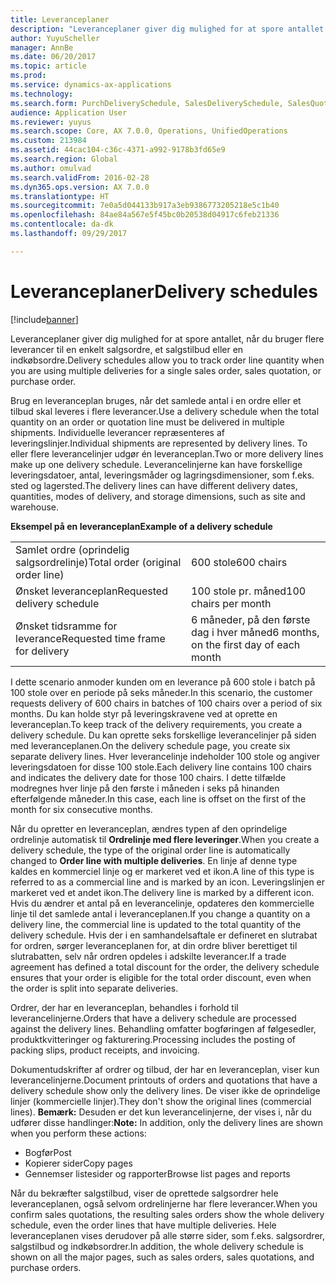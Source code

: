 ```yaml
---
title: Leveranceplaner
description: "Leveranceplaner giver dig mulighed for at spore antallet, når du bruger flere leverancer til en enkelt salgsordre, et salgstilbud eller en indkøbsordre."
author: YuyuScheller
manager: AnnBe
ms.date: 06/20/2017
ms.topic: article
ms.prod: 
ms.service: dynamics-ax-applications
ms.technology: 
ms.search.form: PurchDeliverySchedule, SalesDeliverySchedule, SalesQuotationDeliverySchedule
audience: Application User
ms.reviewer: yuyus
ms.search.scope: Core, AX 7.0.0, Operations, UnifiedOperations
ms.custom: 213984
ms.assetid: 44cac104-c36c-4371-a992-9178b3fd65e9
ms.search.region: Global
ms.author: omulvad
ms.search.validFrom: 2016-02-28
ms.dyn365.ops.version: AX 7.0.0
ms.translationtype: HT
ms.sourcegitcommit: 7e0a5d044133b917a3eb9386773205218e5c1b40
ms.openlocfilehash: 84ae84a567e5f45bc0b20538d04917c6feb21336
ms.contentlocale: da-dk
ms.lasthandoff: 09/29/2017

---
```


# <a name="delivery-schedules"></a><span data-ttu-id="3e126-103">Leveranceplaner</span><span class="sxs-lookup"><span data-stu-id="3e126-103">Delivery schedules</span></span>

[!include[banner](../includes/banner.md)]


<span data-ttu-id="3e126-104">Leveranceplaner giver dig mulighed for at spore antallet, når du bruger flere leverancer til en enkelt salgsordre, et salgstilbud eller en indkøbsordre.</span><span class="sxs-lookup"><span data-stu-id="3e126-104">Delivery schedules allow you to track order line quantity when you are using multiple deliveries for a single sales order, sales quotation, or purchase order.</span></span>

<span data-ttu-id="3e126-105">Brug en leveranceplan bruges, når det samlede antal i en ordre eller et tilbud skal leveres i flere leverancer.</span><span class="sxs-lookup"><span data-stu-id="3e126-105">Use a delivery schedule when the total quantity on an order or quotation line must be delivered in multiple shipments.</span></span> <span data-ttu-id="3e126-106">Individuelle leverancer repræsenteres af leveringslinjer.</span><span class="sxs-lookup"><span data-stu-id="3e126-106">Individual shipments are represented by delivery lines.</span></span> <span data-ttu-id="3e126-107">To eller flere leverancelinjer udgør én leveranceplan.</span><span class="sxs-lookup"><span data-stu-id="3e126-107">Two or more delivery lines make up one delivery schedule.</span></span> <span data-ttu-id="3e126-108">Leverancelinjerne kan have forskellige leveringsdatoer, antal, leveringsmåder og lagringsdimensioner, som f.eks. sted og lagersted.</span><span class="sxs-lookup"><span data-stu-id="3e126-108">The delivery lines can have different delivery dates, quantities, modes of delivery, and storage dimensions, such as site and warehouse.</span></span>  

<span data-ttu-id="3e126-109">**Eksempel på en leveranceplan**</span><span class="sxs-lookup"><span data-stu-id="3e126-109">**Example of a delivery schedule**</span></span>

|                                   |                                          |
|-----------------------------------|------------------------------------------|
| <span data-ttu-id="3e126-110">Samlet ordre (oprindelig salgsordrelinje)</span><span class="sxs-lookup"><span data-stu-id="3e126-110">Total order (original order line)</span></span> | <span data-ttu-id="3e126-111">600 stole</span><span class="sxs-lookup"><span data-stu-id="3e126-111">600 chairs</span></span>                               |
| <span data-ttu-id="3e126-112">Ønsket leveranceplan</span><span class="sxs-lookup"><span data-stu-id="3e126-112">Requested delivery schedule</span></span>       | <span data-ttu-id="3e126-113">100 stole pr. måned</span><span class="sxs-lookup"><span data-stu-id="3e126-113">100 chairs per month</span></span>                     |
| <span data-ttu-id="3e126-114">Ønsket tidsramme for leverance</span><span class="sxs-lookup"><span data-stu-id="3e126-114">Requested time frame for delivery</span></span> | <span data-ttu-id="3e126-115">6 måneder, på den første dag i hver måned</span><span class="sxs-lookup"><span data-stu-id="3e126-115">6 months, on the first day of each month</span></span> |

<span data-ttu-id="3e126-116">I dette scenario anmoder kunden om en leverance på 600 stole i batch på 100 stole over en periode på seks måneder.</span><span class="sxs-lookup"><span data-stu-id="3e126-116">In this scenario, the customer requests delivery of 600 chairs in batches of 100 chairs over a period of six months.</span></span> <span data-ttu-id="3e126-117">Du kan holde styr på leveringskravene ved at oprette en leveranceplan.</span><span class="sxs-lookup"><span data-stu-id="3e126-117">To keep track of the delivery requirements, you create a delivery schedule.</span></span> <span data-ttu-id="3e126-118">Du kan oprette seks forskellige leverancelinjer på siden med leveranceplanen.</span><span class="sxs-lookup"><span data-stu-id="3e126-118">On the delivery schedule page, you create six separate delivery lines.</span></span> <span data-ttu-id="3e126-119">Hver leverancelinje indeholder 100 stole og angiver leveringsdatoen for disse 100 stole.</span><span class="sxs-lookup"><span data-stu-id="3e126-119">Each delivery line contains 100 chairs and indicates the delivery date for those 100 chairs.</span></span> <span data-ttu-id="3e126-120">I dette tilfælde modregnes hver linje på den første i måneden i seks på hinanden efterfølgende måneder.</span><span class="sxs-lookup"><span data-stu-id="3e126-120">In this case, each line is offset on the first of the month for six consecutive months.</span></span>  

<span data-ttu-id="3e126-121">Når du opretter en leveranceplan, ændres typen af den oprindelige ordrelinje automatisk til **Ordrelinje med flere leveringer**.</span><span class="sxs-lookup"><span data-stu-id="3e126-121">When you create a delivery schedule, the type of the original order line is automatically changed to **Order line with multiple deliveries**.</span></span> <span data-ttu-id="3e126-122">En linje af denne type kaldes en kommerciel linje og er markeret ved et ikon.</span><span class="sxs-lookup"><span data-stu-id="3e126-122">A line of this type is referred to as a commercial line and is marked by an icon.</span></span> <span data-ttu-id="3e126-123">Leveringslinjen er markeret ved et andet ikon.</span><span class="sxs-lookup"><span data-stu-id="3e126-123">The delivery line is marked by a different icon.</span></span> <span data-ttu-id="3e126-124">Hvis du ændrer et antal på en leverancelinje, opdateres den kommercielle linje til det samlede antal i leveranceplanen.</span><span class="sxs-lookup"><span data-stu-id="3e126-124">If you change a quantity on a delivery line, the commercial line is updated to the total quantity of the delivery schedule.</span></span> <span data-ttu-id="3e126-125">Hvis der i en samhandelsaftale er defineret en slutrabat for ordren, sørger leveranceplanen for, at din ordre bliver berettiget til slutrabatten, selv når ordren opdeles i adskilte leverancer.</span><span class="sxs-lookup"><span data-stu-id="3e126-125">If a trade agreement has defined a total discount for the order, the delivery schedule ensures that your order is eligible for the total order discount, even when the order is split into separate deliveries.</span></span>  

<span data-ttu-id="3e126-126">Ordrer, der har en leveranceplan, behandles i forhold til leverancelinjerne.</span><span class="sxs-lookup"><span data-stu-id="3e126-126">Orders that have a delivery schedule are processed against the delivery lines.</span></span> <span data-ttu-id="3e126-127">Behandling omfatter bogføringen af følgesedler, produktkvitteringer og fakturering.</span><span class="sxs-lookup"><span data-stu-id="3e126-127">Processing includes the posting of packing slips, product receipts, and invoicing.</span></span>  

<span data-ttu-id="3e126-128">Dokumentudskrifter af ordrer og tilbud, der har en leveranceplan, viser kun leverancelinjerne.</span><span class="sxs-lookup"><span data-stu-id="3e126-128">Document printouts of orders and quotations that have a delivery schedule show only the delivery lines.</span></span> <span data-ttu-id="3e126-129">De viser ikke de oprindelige linjer (kommercielle linjer).</span><span class="sxs-lookup"><span data-stu-id="3e126-129">They don't show the original lines (commercial lines).</span></span> <span data-ttu-id="3e126-130">**Bemærk:** Desuden er det kun leverancelinjerne, der vises i, når du udfører disse handlinger:</span><span class="sxs-lookup"><span data-stu-id="3e126-130">**Note:** In addition, only the delivery lines are shown when you perform these actions:</span></span>

-   <span data-ttu-id="3e126-131">Bogfør</span><span class="sxs-lookup"><span data-stu-id="3e126-131">Post</span></span>
-   <span data-ttu-id="3e126-132">Kopierer sider</span><span class="sxs-lookup"><span data-stu-id="3e126-132">Copy pages</span></span>
-   <span data-ttu-id="3e126-133">Gennemser listesider og rapporter</span><span class="sxs-lookup"><span data-stu-id="3e126-133">Browse list pages and reports</span></span>

<span data-ttu-id="3e126-134">Når du bekræfter salgstilbud, viser de oprettede salgsordrer hele leveranceplanen, også selvom ordrelinjerne har flere leverancer.</span><span class="sxs-lookup"><span data-stu-id="3e126-134">When you confirm sales quotations, the resulting sales orders show the whole delivery schedule, even the order lines that have multiple deliveries.</span></span> <span data-ttu-id="3e126-135">Hele leveranceplanen vises derudover på alle større sider, som f.eks. salgsordrer, salgstilbud og indkøbsordrer.</span><span class="sxs-lookup"><span data-stu-id="3e126-135">In addition, the whole delivery schedule is shown on all the major pages, such as sales orders, sales quotations, and purchase orders.</span></span>




